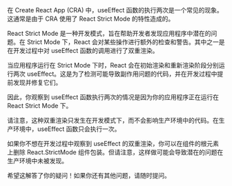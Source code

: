 在 Create React App (CRA) 中，useEffect 函数的执行两次是一个常见的现象。这通常是由于 CRA 使用了 React Strict Mode 的特性造成的。

React Strict Mode 是一种开发模式，旨在帮助开发者发现应用程序中潜在的问题。在 Strict Mode 下，React 会对某些操作进行额外的检查和警告。其中之一是在开发过程中对 useEffect 函数的调用进行了双重渲染。

当应用程序运行在 Strict Mode 下时，React 会在初始渲染和重新渲染阶段分别运行两次 useEffect。这是为了检测可能导致副作用问题的代码，并在开发过程中提前发现并修复它们。

因此，你观察到 useEffect 函数执行两次的情况是因为你的应用程序正在运行在 React Strict Mode 下。

请注意，这种双重渲染只发生在开发模式下，而不会影响生产环境中的代码。在生产环境中，useEffect 函数只会执行一次。

如果你不想在开发过程中观察到 useEffect 的双重渲染，你可以在组件的根元素上删除 React.StrictMode 组件包装。但请注意，这样做可能会导致潜在的问题在生产环境中未被发现。

希望这解答了你的疑问！如果你还有其他问题，请随时提问。
